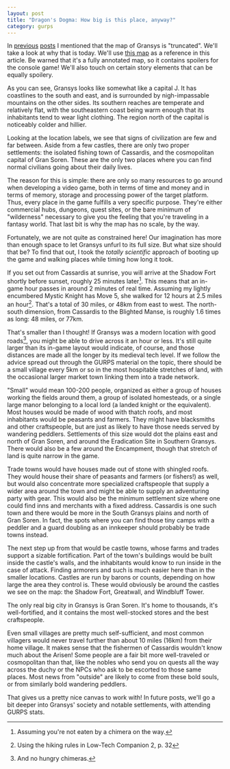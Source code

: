 ```yaml
---
layout: post
title: "Dragon's Dogma: How big is this place, anyway?"
category: gurps
---
```


In [previous][big-picture] [posts][adventuring] I mentioned that the map of
Gransys is "truncated". We'll take a look at why that is today. We'll
use [this map][map-link] as a reference in this article. Be warned that it's a
fully annotated map, so it contains spoilers for the console game! We'll also
touch on certain story elements that can be equally spoilery.

As you can see, Gransys looks like somewhat like a capital J. It has coastlines
to the south and east, and is surrounded by nigh-impassable mountains on the
other sides. Its southern reaches are temperate and relatively flat, with the
southeastern coast being warm enough that its inhabitants tend to wear light
clothing. The region north of the capital is noticeably colder and hillier.

Looking at the location labels, we see that signs of civilization
are few and far between. Aside from a few castles, there are only two proper
settlements: the isolated fishing town of Cassardis, and the cosmopolitan
capital of Gran Soren. These are the only two places where you can find normal
civilians going about their daily lives.

The reason for this is simple: there are only so many resources to go around
when developing a video game, both in terms of time and money and in terms of
memory, storage and processing power of the target platform. Thus, every place
in the game fulfills a very specific purpose. They're either commercial hubs,
dungeons, quest sites, or the bare minimum of "wilderness" necessary to give you
the feeling that you're traveling in a fantasy world. That last bit is why the
map has no scale, by the way.

Fortunately, we are not quite as constrained here! Our imagination has more than
enough space to let Gransys unfurl to its full size. But what size should that
be? To find that out, I took the _totally scientific_ approach of booting up the
game and walking places while timing how long it took.

If you set out from Cassardis at sunrise, you will arrive at the Shadow Fort
shortly before sunset, roughly 25 minutes later[^1]. This means that an in-game
hour passes in around 2 minutes of real time. Assuming my lightly encumbered
Mystic Knight has Move 5, she walked for 12 hours at 2.5 miles an
hour[^2]. That's a total of 30 miles, or 48km from east to west. The north-south
dimension, from Cassardis to the Blighted Manse, is roughly 1.6 times as long:
48 miles, or 77km.

That's smaller than I thought! If Gransys was a modern location with good
roads[^3], you might be able to drive across it an hour or less. It's still
quite larger than its in-game layout would indicate, of course, and those
distances are made all the longer by its medieval tech level. If we follow the
advice spread out through the GURPS material on the topic, there should be a
small village every 5km or so in the most hospitable stretches of land, with
the occasional larger market town linking them into a trade network.

"Small" would mean 100-200 people, organized as either a group of houses working
the fields around them, a group of isolated homesteads, or a single large manor
belonging to a local lord (a landed knight or the equivalent). Most houses would
be made of wood with thatch roofs, and most inhabitants would be peasants and
farmers. They might have blacksmiths and other craftspeople, but are just as
likely to have those needs served by wandering peddlers. Settlements of this
size would dot the plains east and north of Gran Soren, and around the
Eradication Site in Southern Gransys. There would also be a few around the
Encampment, though that stretch of land is quite narrow in the game.

Trade towns would have houses made out of stone with shingled roofs. They would
house their share of peasants and farmers (or fishers!) as well, but would also
concentrate more specialized craftspeople that supply a wider area around the
town and might be able to supply an adventuring party with gear. This would also
be the minimum settlement size where one could find inns and merchants with a
fixed address. Cassardis is one such town and there would be more in the South
Gransys plains and north of Gran Soren. In fact, the spots where you can find
those tiny camps with a peddler and a guard doubling as an innkeeper should
probably be trade towns instead.

The next step up from that would be castle towns, whose farms and trades support
a sizable fortification. Part of the town's buildings would be built inside the
castle's walls, and the inhabitants would know to run inside in the case of
attack. Finding armorers and such is much easier here than in the smaller
locations. Castles are run by barons or counts, depending on how large the area
they control is. These would obviously be around the castles we see on the map:
the Shadow Fort, Greatwall, and Windbluff Tower.

The only real big city in Gransys is Gran Soren. It's home to thousands, it's
well-fortified, and it contains the most well-stocked stores and the best
craftspeople.

Even small villages are pretty much self-sufficient, and most common villagers
would never travel further than about 10 miles (16km) from their home
village. It makes sense that the fishermen of Cassardis wouldn't know much about
the Arisen! Some people are a fair bit more well-traveled or cosmopolitan than
that, like the nobles who send you on quests all the way across the duchy or the
NPCs who ask to be escorted to those same places. Most news from "outside" are
likely to come from these bold souls, or from similarly bold wandering peddlers.

That gives us a pretty nice canvas to work with! In future posts, we'll go a bit
deeper into Gransys' society and notable settlements, with attending GURPS
stats.


[^1]: Assuming you're not eaten by a chimera on the way.

[^2]: Using the hiking rules in Low-Tech Companion 2, p. 32

[^3]: And no hungry chimeras.

[big-picture]: https://bira.github.io/octopus-carnival/gurps/2016/09/29/dragons-dogma-big-picture.html
[adventuring]: https://bira.github.io/octopus-carnival/gurps/2016/09/30/adventuring-in-gransys.html
[map-link]: http://dragonsdogma.wikia.com/wiki/File:Gransys_map_large_w_labels.jpg
